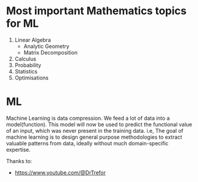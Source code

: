 # Most important Mathematics topics for ML

1. Linear Algebra
    - Analytic Geometry
    - Matrix Decomposition
2. Calculus
3. Probability
4. Statistics
5. Optimisations


# ML
Machine Learning is data compression. We feed a lot of data into a model(function). This model will now be used to predict the functional value of an input, which was never present in the training data.
i.e, The goal of machine learning is to design general purpose methodologies to extract valuable patterns from data, ideally without much domain-specific expertise.



Thanks to:
 - https://www.youtube.com/@DrTrefor
